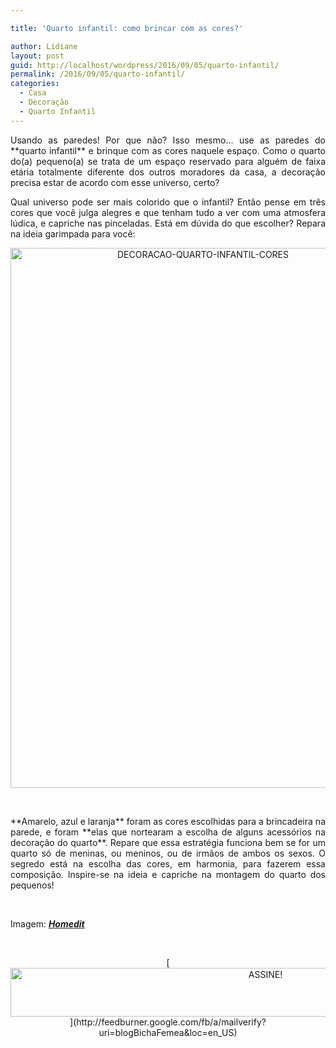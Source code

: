 ```yaml
---

title: 'Quarto infantil: como brincar com as cores?'

author: Lidiane
layout: post
guid: http://localhost/wordpress/2016/09/05/quarto-infantil/
permalink: /2016/09/05/quarto-infantil/
categories:
  - Casa
  - Decoração
  - Quarto Infantil
---
```

<p style="text-align: justify;">
  Usando as paredes! Por que não? Isso mesmo… use as paredes do **quarto infantil** e brinque com as cores naquele espaço. Como o quarto do(a) pequeno(a) se trata de um espaço reservado para alguém de faixa etária totalmente diferente dos outros moradores da casa, a decoração precisa estar de acordo com esse universo, certo?
</p>

<p style="text-align: justify;">
  Qual universo pode ser mais colorido que o infantil? Então pense em três cores que você julga alegres e que tenham tudo a ver com uma atmosfera lúdica, e capriche nas pinceladas. Está em dúvida do que escolher? Repara na ideia garimpada para você:
</p>

<!--more-->

<p align="center">
  <img class="alignnone size-full wp-image-12885" src="http://www.trololodemulher.com.br/blog/wp-content/uploads/2016/09/DECORACAO-QUARTO-INFANTIL-CORES.jpg" alt="DECORACAO-QUARTO-INFANTIL-CORES" width="600" height="864" />
</p>

&nbsp;

<p align="justify">
  **Amarelo, azul e laranja** foram as cores escolhidas para a brincadeira na parede, e foram **elas que nortearam a escolha de alguns acessórios na decoração do quarto**. Repare que essa estratégia funciona bem se for um quarto só de meninas, ou meninos, ou de irmãos de ambos os sexos. O segredo está na escolha das cores, em harmonia, para fazerem essa composição. Inspire-se na ideia e capriche na montagem do quarto dos pequenos!
</p>

&nbsp;

Imagem: [**_Homedit_**](http://www.homedit.com/) 

&nbsp;

<p align="center">
  [<img class="alignnone size-full wp-image-10439" src="http://www.trololodemulher.com.br/blog/wp-content/uploads/2014/09/ASSINE.png" alt="ASSINE!" width="800" height="78" />](http://feedburner.google.com/fb/a/mailverify?uri=blogBichaFemea&loc=en_US) 
</p>